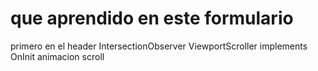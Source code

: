 # que aprendido en este formulario


primero en el header IntersectionObserver ViewportScroller implements OnInit animacion scroll





